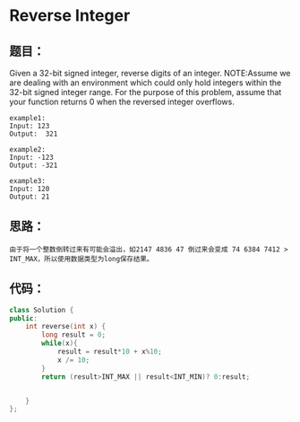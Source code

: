 # Reverse Integer

## 题目：
  Given a 32-bit signed integer, reverse digits of an integer.
  NOTE:Assume we are dealing with an environment which could only hold integers within the 32-bit signed integer range. 
  For the purpose of this problem, assume that your function returns 0 when the reversed integer overflows.
```
example1:
Input: 123
Output:  321

example2:
Input: -123
Output: -321

example3:
Input: 120
Output: 21
```

## 思路：
    由于将一个整数倒转过来有可能会溢出，如2147 4836 47 倒过来会变成 74 6384 7412 > INT_MAX，所以使用数据类型为long保存结果。
    
## 代码：

```cpp
class Solution {
public:
    int reverse(int x) {
        long result = 0;
        while(x){
            result = result*10 + x%10;
            x /= 10;
        }
        return (result>INT_MAX || result<INT_MIN)? 0:result;


    }
};
```
